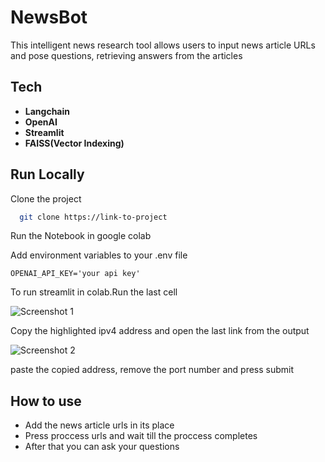 
# NewsBot

This intelligent news research tool allows users to input news article URLs and pose questions, retrieving answers from the articles


## Tech 

* **Langchain**
* **OpenAI**
* **Streamlit**
* **FAISS(Vector Indexing)**



## Run Locally

Clone the project

```bash
  git clone https://link-to-project
```

Run the Notebook in google colab

Add  environment variables to your .env file

`OPENAI_API_KEY='your api key'`

To run streamlit in colab.Run the last cell

![Screenshot 1](screenshots/screenshot1.png)

Copy the highlighted ipv4 address and open the last link from the output

![Screenshot 2](screenshots/screenshot1.png)

paste the copied address, remove the port number and press submit
## How to use

* Add the news article urls in its place
* Press proccess urls and wait till the proccess completes
* After that you can ask your questions



